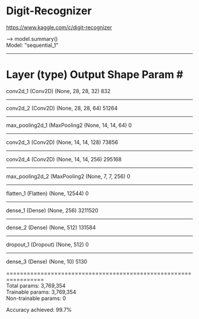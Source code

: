 # Digit-Recognizer

https://www.kaggle.com/c/digit-recognizer  

-->  model.summary()  
Model: "sequential_1"  
_________________________________________________________________
Layer (type)                 Output Shape              Param #   
=================================================================
conv2d_1 (Conv2D)            (None, 28, 28, 32)        832       
_________________________________________________________________
conv2d_2 (Conv2D)            (None, 28, 28, 64)        51264     
_________________________________________________________________
max_pooling2d_1 (MaxPooling2 (None, 14, 14, 64)        0         
_________________________________________________________________
conv2d_3 (Conv2D)            (None, 14, 14, 128)       73856     
_________________________________________________________________
conv2d_4 (Conv2D)            (None, 14, 14, 256)       295168    
_________________________________________________________________
max_pooling2d_2 (MaxPooling2 (None, 7, 7, 256)         0         
_________________________________________________________________
flatten_1 (Flatten)          (None, 12544)             0         
_________________________________________________________________
dense_1 (Dense)              (None, 256)               3211520   
_________________________________________________________________
dense_2 (Dense)              (None, 512)               131584    
_________________________________________________________________
dropout_1 (Dropout)          (None, 512)               0         
_________________________________________________________________
dense_3 (Dense)              (None, 10)                5130      

=================================================================  
Total params: 3,769,354  
Trainable params: 3,769,354  
Non-trainable params: 0  
  
Accuracy achieved: 99.7%  

